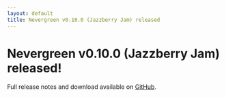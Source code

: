 ```yaml
---
layout: default
title: Nevergreen v0.10.0 (Jazzberry Jam) released
---
```


# Nevergreen v0.10.0 (Jazzberry Jam) released!

Full release notes and download available on [GitHub](https://github.com/build-canaries/nevergreen/releases/tag/v0.10.0).